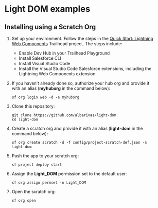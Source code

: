 # Light DOM examples

## Installing using a Scratch Org

1. Set up your environment. Follow the steps in the [Quick Start: Lightning Web Components](https://trailhead.salesforce.com/content/learn/projects/quick-start-lightning-web-components/) Trailhead project. The steps include:

   - Enable Dev Hub in your Trailhead Playground
   - Install Salesforce CLI
   - Install Visual Studio Code
   - Install the Visual Studio Code Salesforce extensions, including the Lightning Web Components extension

1. If you haven't already done so, authorize your hub org and provide it with an alias (**myhuborg** in the command below):

   ```
   sf org login web -d -a myhuborg
   ```

1. Clone this repository:

   ```
   git clone https://github.com/albarivas/light-dom
   cd light-dom
   ```

1. Create a scratch org and provide it with an alias (**light-dom** in the command below):

   ```
   sf org create scratch -d -f config/project-scratch-def.json -a light-dom
   ```

1. Push the app to your scratch org:

   ```
   sf project deploy start

   ```

1. Assign the **Light_DOM** permission set to the default user:

   ```
   sf org assign permset -n Light_DOM
   ```

1. Open the scratch org:

   ```
   sf org open
   ```
